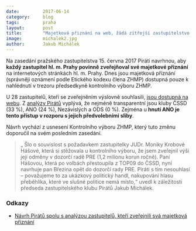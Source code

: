 ```yaml
---
date:         2017-06-14
category:     blog
tags:         praha
layout:       post
title:        "Majetková přiznání na web, žádá zítřejší zastupitelstvo kontrolní výbor a Piráti" 
image:        michalek2.jpg
author:       Jakub Michálek
---
```


Na zasedání pražského zastupitelstva 15. června 2017 Piráti navrhnou, aby **každý zastupitel hl. m. Prahy povinně zveřejňoval své majetkové přiznání** na internetových stránkách hl. m. Prahy. Dnes jsou majetková přiznání (správněji oznámení podle Etického kodexu člena ZHMP) dostupná pouze k nahlédnutí v trezoru předsedkyně kontrolního výboru ZHMP. 

U 28 zastupitelů, kteří se zveřejněním výslovně souhlasili, [jsou dostupná na webu](http://www.praha.eu/jnp/cz/o_meste/primator_a_volene_organy/zastupitelstvo/eticky_kodex_clena_zastupitelstva/oznameni_dle_etickeho_kodexu_clena_zhmp/rok_2015/index.html). Z [analýzy Pirátů](https://github.com/pirati-web/praha.pirati.cz/blob/gh-pages/assets/pdf/navrh-eticky-kodex.pdf) vyplývá, že nejméně transparentní jsou kluby ČSSD (33 %), ANO (24 %), Nezávislých a ODS (0 %). Zejména u **hnutí ANO je tento přístup v rozporu s jejich předvolebními sliby**.

Návrh vychází z usnesení Kontrolního výboru ZHMP, který tuto změnu doporučil na svém posledním zasedání. 

> „ Šlo o souvislost s požadavkem zastupitelky JUDr. Moniky Krobové Hášové, která si stěžovala u kontrolního výboru, že jsem zveřejnil výši její odměny v dozorčí radě PRE (1,2 milionu korun ročně). Paní Hášovou, která po volbách přestoupila z TOP09 do ČSSD, nyní navrhuje pan Březina opět do dozorčí rady PRE. Piráti s tím nesouhlasí – považujeme to za ukázkový politický handl, nakupování hlasu přeběhlíka, které ve slušné politice nemá místo,“ uvedl k záležitosti předseda zastupitelského klubu Pirátů Jakub Michálek.

### Odkazy

* [Návrh Pirátů spolu s analýzou zastupitelů, kteří zveřejnili svá majetková přiznání](https://github.com/pirati-web/praha.pirati.cz/blob/gh-pages/assets/pdf/navrh-eticky-kodex.pdf)

